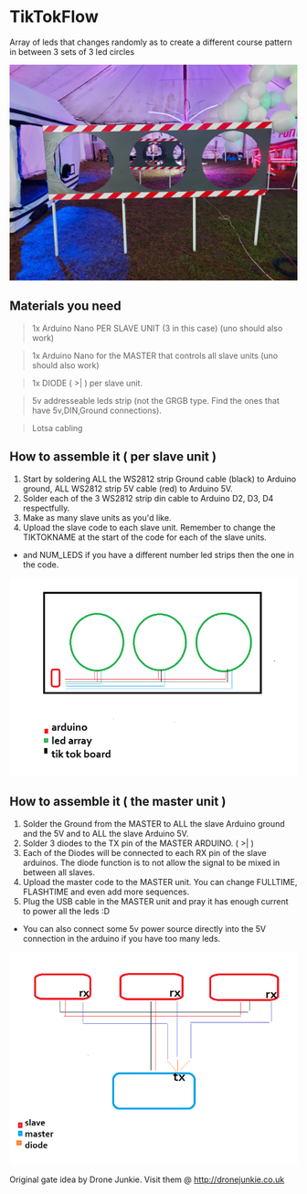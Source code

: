# TikTokFlow
Array of leds that changes randomly as to create a different course pattern in between 3 sets of 3 led circles

![Alt text](248640171_10159488980759481_7952433724348510257_n.jpg?raw=true "Tik Tok Flow")


## Materials you need

> 1x Arduino Nano PER SLAVE UNIT (3 in this case) (uno should also work)

> 1x Arduino Nano for the MASTER that controls all slave units (uno should also work)

> 1x DIODE (  >|  ) per slave unit.   

> 5v addresseable leds strip (not the GRGB type. Find the ones that have 5v,DIN,Ground connections).

> Lotsa cabling



## How to assemble it ( per slave unit )

1. Start by soldering ALL the WS2812 strip Ground cable (black) to Arduino ground, ALL WS2812 strip 5V cable (red) to Arduino 5V.
2. Solder each of the 3 WS2812 strip din cable to Arduino D2, D3, D4 respectfully.
3. Make as many slave units as you'd like.
4. Upload the slave code to each slave unit. Remember to change the TIKTOKNAME at the start of the code for each of the slave units.
  - and NUM_LEDS if you have a different number led strips then the one in the code.

![Alt text](leds.png?raw=true "Tik Tok Flow")


## How to assemble it ( the master unit )

1. Solder the Ground from the MASTER to ALL the slave Arduino ground and the 5V and to ALL the slave Arduino 5V.
2. Solder 3 diodes to the TX pin of the MASTER ARDUINO. (  >|  )
3. Each of the Diodes will be connected to each RX pin of the slave arduinos. The diode function is to not allow the signal to be mixed in between all slaves.
4. Upload the master code to the MASTER unit. You can change FULLTIME, FLASHTIME and even add more sequences.
5. Plug the USB cable in the MASTER unit and pray it has enough current to power all the leds :D
  - You can also connect some 5v power source directly into the 5V connection in the arduino if you have too many leds.

![Alt text](leds2.png?raw=true "Tik Tok Flow")



Original gate idea by Drone Junkie.
Visit them @ http://dronejunkie.co.uk
